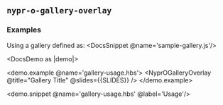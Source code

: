## `nypr-o-gallery-overlay`

### Examples

Using a gallery defined as:
<DocsSnippet @name='sample-gallery.js'/>

<DocsDemo as |demo|>

  <demo.example @name='gallery-usage.hbs'>
    <NyprOGalleryOverlay
      @title="Gallery Title"
      @slides={{SLIDES}}
    />
  </demo.example>

  <demo.snippet @name='gallery-usage.hbs' @label='Usage'/>

</DocsDemo>
